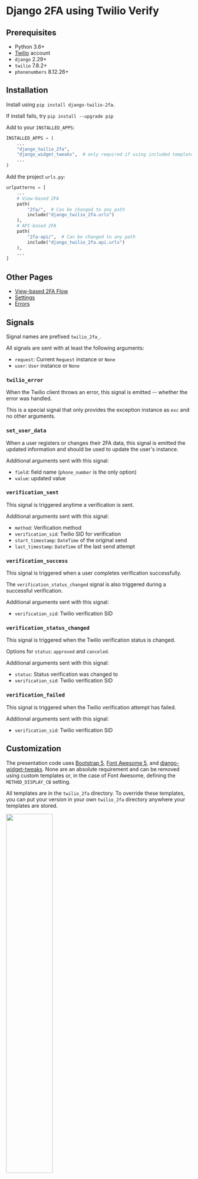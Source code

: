 # Django 2FA using Twilio Verify

## Prerequisites

* Python 3.6+
* [Twilio](https://twilio.com) account
* `django` 2.29+
* `twilio` 7.8.2+
* `phonenumbers` 8.12.26+

## Installation

Install using `pip install django-twilio-2fa`.

If install fails, try `pip install --upgrade pip`

Add to your `INSTALLED_APPS`:
```python
INSTALLED_APPS = (
    ...
    "django_twilio_2fa",
    "django_widget_tweaks",  # only required if using included templates
    ...
)
```

Add the project `urls.py`:
```python
urlpatterns = [
    ...
    # View-based 2FA
    path(
        "2fa/",  # Can be changed to any path
        include("django_twilio_2fa.urls")
    ),
    # API-based 2FA
    path(
        "2fa-api/",  # Can be changed to any path
        include("django_twilio_2fa.api.urls")
    ),
    ...
]
```

## Other Pages

* [View-based 2FA Flow](docs/view_flow.md)
* [Settings](docs/settings.md)
* [Errors](docs/errors.md)

## Signals

Signal names are prefixed `twilio_2fa_`.

All signals are sent with at least the following arguments:
* `request`: Current `Request` instance or `None`
* `user`: `User` instance or `None`

### `twilio_error`

When the Twilio client throws an error, this signal is emitted -- whether the error was handled. 

This is a special signal that only provides the exception instance as `exc` and no other arguments.

### `set_user_data`

When a user registers or changes their 2FA data, this signal is emitted the updated information and should be used to update the user's instance.

Additional arguments sent with this signal:
 * `field`: field name (`phone_number` is the only option)
 * `value`: updated value

### `verification_sent`

This signal is triggered anytime a verification is sent. 

Additional arguments sent with this signal:
* `method`: Verification method
* `verification_sid`: Twilio SID for verification
* `start_timestamp`: `DateTime` of the original send
* `last_timestamp`: `DateTime` of the last send attempt

### `verification_success`

This signal is triggered when a user completes verification successfully.

The `verification_status_changed` signal is also triggered during a successful verification.

Additional arguments sent with this signal:
* `verification_sid`: Twilio verification SID

### `verification_status_changed`

This signal is triggered when the Twilio verification status is changed. 

Options for `status`: `approved` and `canceled`.

Additional arguments sent with this signal:
* `status`: Status verification was changed to
* `verification_sid`: Twilio verification SID

### `verification_failed`

This signal is triggered when the Twilio verification attempt has failed.

Additional arguments sent with this signal:
* `verification_sid`: Twilio verification SID


## Customization

The presentation code uses [Bootstrap 5](https://getbootstrap.com/docs/5.1/), [Font Awesome 5](https://fontawesome.com/v5/search), and [django-widget-tweaks](https://github.com/jazzband/django-widget-tweaks). None are an absolute requirement and can be removed using custom templates or, in the case of Font Awesome, defining the `METHOD_DISPLAY_CB` setting.

All templates are in the `twilio_2fa` directory. To override these templates, you can put your version in your own `twilio_2fa` directory anywhere your templates are stored.

<img src="docs/assets/customization-diagram.png" width="50%">

### `_base.html`

This is the primary template that all main templates extends.

It defines a single block for content: `content` (outlined in yellow above). For `django_widget_tweaks`, the `content` block is wrapped by `WIDGET_ERROR_CLASS`.

The header can also be changed using the `header` block (outlined in red). Header icon classes changed using the `header_icon_class` block (outlined in blue) and text changed using the `header_text` block (outlined in green). 

### `_messages.html`

This template shows messages from `django.contrib.messages` and is included in each of the main templates.

### `_form_errors.html`

This template displays a form field's errors. `field` should be passed in the context.

### `failed.html`

This template is shown when the user's verification failed either from a timeout of the verification, maximum tries are exceeded, an API failure with Twilio, or other general error.

It conditionally allows users to retry verification based on the `can_retry` session variable.

### `registration_form.html`

This template shows the registration form to the user and serves as the base template for `register.html` and `change.html`. 

### `register.html`

This template shows the registration form to the user.

If `ALLOW_REGISTRATION` is `False`, the user is not shown this view and will be redirected to the failure page if no phone number is returned by `PHONE_NUMBER_CB`.

It is based on `registration_form.html`.

### `change.html`

This template shows the change form to the user.

It is based on `registration_form.html`.

### `start.html`

This template allows the user to select the verification method.

If only one method exists, the user will not see this page.

### `success.html`

This template is shown on a successful verification if `VERIFY_SUCCESS_URL` is not set.

### `verify.html`

This template shows the token form.

## Development

Perform the following steps in the root directory:

1. Create a virtual environment and activate.
2. Install `django_twilio_2fa`: `pip install -e .`

Perform the following steps in the `test_app` directory:
3. Update path to this package in the requirements.txt
4. Install requirements: `pip install -r requirements.txt`.
5. Copy `.env-sample` to `.env` and update with your twilio settings.
6. Run migrations: `python manage.py migrate`.
7. Run the server: `python manage.py runserver`.

The test app should now be available at http://localtest.me:8000.

To run tests, run `python manage.py test` from the `test_app` directory.

### To-Do

* ~~Internationalization~~
* [~~E-mail verification~~](https://www.twilio.com/docs/verify/email)
* WhatsApp integration
* [TOTP integration](https://www.twilio.com/docs/verify/quickstarts/totp)
* [Push for web integration](https://www.twilio.com/docs/verify/quickstarts/push-web)
* ~~Abstraction for 2FA outside of web flow~~

### Changelog

* 0.24 - refactored to abstract process; added API endpoints; allow for userless 2FA
* 0.23 - Twilio rate limiting error handling
* 0.22 - Added internationalization and e-mail verification (thanks to [jgoodsell-summitgrp](https://github.com/jgoodsell-summitgrp))
